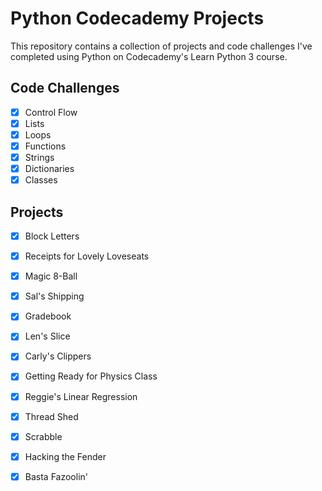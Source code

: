 # Python Codecademy Projects #
This repository contains a collection of projects and code challenges I've completed using Python on Codecademy's Learn Python 3 course. 

## Code Challenges ##
 - [x] Control Flow
 - [x] Lists
 - [x] Loops
 - [x] Functions
 - [x] Strings
 - [x] Dictionaries
 - [x] Classes

## Projects ##
 - [x] Block Letters
 - [x] Receipts for Lovely Loveseats
 - [x] Magic 8-Ball
 - [x] Sal's Shipping
 - [x] Gradebook
 - [x] Len's Slice
 - [x] Carly's Clippers
 - [x] Getting Ready for Physics Class
 - [x] Reggie's Linear Regression
 - [x] Thread Shed
 - [x] Scrabble
 - [x] Hacking the Fender
 - [x] Basta Fazoolin'

